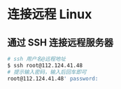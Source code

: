 # 连接远程 Linux

## 通过 SSH 连接远程服务器

```sh
# ssh 用户名@远程地址
$ ssh root@112.124.41.48
# 提示输入密码，输入后回车即可
root@112.124.41.48' password:

```
